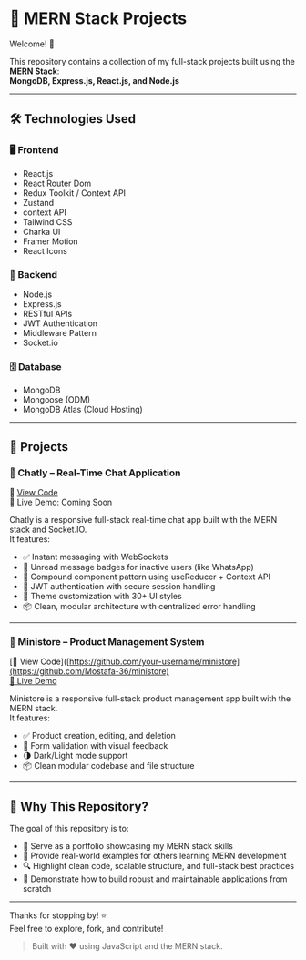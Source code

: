 # 🧱 MERN Stack Projects  
Welcome! 👋

This repository contains a collection of my full-stack projects built using the **MERN Stack**:  
**MongoDB, Express.js, React.js, and Node.js**

---

## 🛠️ Technologies Used

### 🖥️ Frontend
- React.js
- React Router Dom
- Redux Toolkit / Context API
- Zustand
- context API
- Tailwind CSS
- Charka UI
- Framer Motion
- React Icons

### 🧠 Backend
- Node.js
- Express.js
- RESTful APIs
- JWT Authentication
- Middleware Pattern
- Socket.io

### 🗄️ Database
- MongoDB
- Mongoose (ODM)
- MongoDB Atlas (Cloud Hosting)

---

## 📂 Projects

### 💬 Chatly – Real-Time Chat Application  
🔗 [View Code](https://github.com/Mostafa-36/Chatly-app)  
🚀 Live Demo: Coming Soon

Chatly is a responsive full-stack real-time chat app built with the MERN stack and Socket.IO.  
It features:

- ✅ Instant messaging with WebSockets  
- 🔢 Unread message badges for inactive users (like WhatsApp)  
- 🧠 Compound component pattern using useReducer + Context API  
- 🔐 JWT authentication with secure session handling  
- 🎨 Theme customization with 30+ UI styles  
- 📦 Clean, modular architecture with centralized error handling  
---

### 🛒 Ministore – Product Management System  
[🔗 View Code]([https://github.com/your-username/ministore](https://github.com/Mostafa-36/ministore)  
[🚀 Live Demo](https://ministore-demo.vercel.app)

Ministore is a responsive full-stack product management app built with the MERN stack.  
It features:

- ✅ Product creation, editing, and deletion  
- 🎨 Form validation with visual feedback  
- 🌗 Dark/Light mode support  
- 📦 Clean modular codebase and file structure  
---

## 📌 Why This Repository?

The goal of this repository is to:

- 🧠 Serve as a portfolio showcasing my MERN stack skills  
- 📘 Provide real-world examples for others learning MERN development  
- 🔍 Highlight clean code, scalable structure, and full-stack best practices  
- 🚀 Demonstrate how to build robust and maintainable applications from scratch

---

Thanks for stopping by! ⭐  
Feel free to explore, fork, and contribute!

> Built with ❤️ using JavaScript and the MERN stack.
